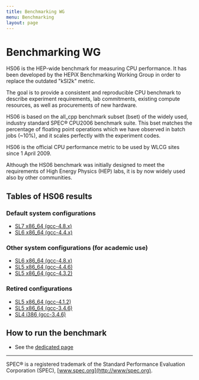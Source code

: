 ```yaml
---
title: Benchmarking WG
menu: Benchmarking
layout: page
---
```


# Benchmarking WG

HS06 is the HEP-wide benchmark for measuring CPU performance. It has been developed by the HEPiX Benchmarking Working Group in order to replace the outdated "kSI2k" metric.

The goal is to provide a consistent and reproducible CPU benchmark to describe experiment requirements, lab commitments, existing compute resources, as well as procurements of new hardware.

HS06 is based on the all_cpp benchmark subset (bset) of the widely used, industry standard SPEC® CPU2006 benchmark suite. This bset matches the percentage of floating point operations which we have observed in batch jobs (~10%), and it scales perfectly with the experiment codes.

HS06 is the official CPU performance metric to be used by WLCG sites since 1 April 2009.

Although the HS06 benchmark was initially designed to meet the requirements of High Energy Physics (HEP) labs, it is by now widely used also by other communities.


## Tables of HS06 results

### Default system configurations

  * [SL7 x86_64 (gcc-4.8.x)](/benchmarking/sl7-x86_64-gcc48.html)
  * [SL6 x86_64 (gcc-4.4.x)](/benchmarking/sl6-x86_64-gcc44.html)

### Other system configurations (for academic use)

  * [SL6 x86_64 (gcc-4.8.x)](/benchmarking/sl6-x86_64-gcc48.html)
  * [SL5 x86_64 (gcc-4.4.6)](/benchmarking/sl5-x86_64-gcc446.html)
  * [SL5 x86_64 (gcc-4.3.2)](/benchmarking/sl5-x86_64-gcc432.html)

### Retired configurations

  * [SL5 x86_64 (gcc-4.1.2)](/benchmarking/sl5-x86_64-gcc412.html)
  * [SL5 x86_64 (gcc-3.4.6)](/benchmarking/sl5-x86_64-gcc346.html)
  * [SL4 i386 (gcc-3.4.6)](/benchmarking/sl4-i386-gcc346.html)

## How to run the benchmark

  * See the [dedicated page](/benchmarking/how_to_run_hs06.html)

----

SPEC® is a registered trademark of the Standard Performance Evaluation Corporation (SPEC), [www.spec.org](http://www/spec.org).
